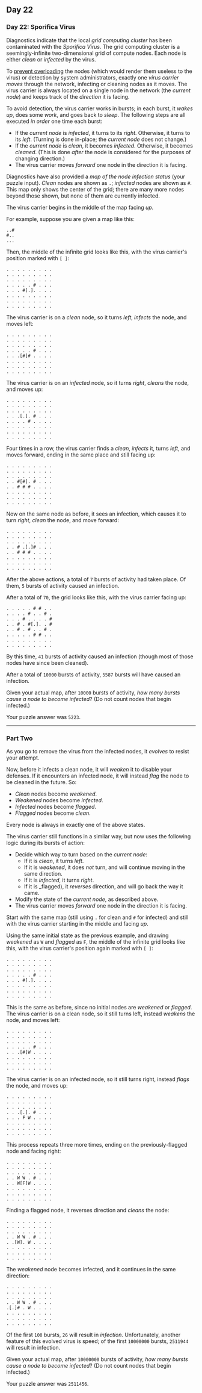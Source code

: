 ## Day 22

### Day 22: Sporifica Virus

Diagnostics indicate that the local _grid computing cluster_ has been contaminated with the
_Sporifica Virus_. The grid computing cluster is a seemingly-infinite two-dimensional grid of
compute nodes. Each node is either _clean_ or _infected_ by the virus.

To [prevent overloading](https://en.wikipedia.org/wiki/Morris_worm#The_mistake) the nodes
(which would render them useless to the virus) or detection by system administrators, exactly
one _virus carrier moves_ through the network, infecting or cleaning nodes as it moves. The
virus carrier is always located on a single node in the network (the _current node_) and keeps
track of the _direction_ it is facing.

To avoid detection, the virus carrier works in bursts; in each burst, it _wakes up_, does some
_work_, and goes back to _sleep_. The following steps are all executed _in order_ one time each
burst:

- If the _current node_ is _infected_, it turns to its _right_. Otherwise, it turns to its _left_. (Turning is done in-place; the _current node_ does not change.)
- If the _current node_ is _clean_, it becomes _infected_. Otherwise, it becomes _cleaned_. (This is done _after_ the node is considered for the purposes of changing direction.)
- The virus carrier moves _forward_ one node in the direction it is facing.

Diagnostics have also provided a _map of the node infection status_ (your puzzle input). _Clean_
nodes are shown as `.`; _infected_ nodes are shown as `#`. This map only shows the center of the
grid; there are many more nodes beyond those shown, but none of them are currently infected.

The virus carrier begins in the middle of the map facing _up_.

For example, suppose you are given a map like this:

```
..#
#..
...
```

Then, the middle of the infinite grid looks like this, with the virus carrier's position marked with `[ ]`:

```
. . . . . . . . .
. . . . . . . . .
. . . . . . . . .
. . . . . # . . .
. . . #[.]. . . .
. . . . . . . . .
. . . . . . . . .
. . . . . . . . .
```

The virus carrier is on a _clean_ node, so it turns _left_, _infects_ the node, and moves left:

```
. . . . . . . . .
. . . . . . . . .
. . . . . . . . .
. . . . . # . . .
. . .[#]# . . . .
. . . . . . . . .
. . . . . . . . .
. . . . . . . . .
```

The virus carrier is on an _infected_ node, so it turns _right_, _cleans_ the node, and moves up:

```
. . . . . . . . .
. . . . . . . . .
. . . . . . . . .
. . .[.]. # . . .
. . . . # . . . .
. . . . . . . . .
. . . . . . . . .
. . . . . . . . .
```

Four times in a row, the virus carrier finds a _clean_, _infects_ it, turns _left_, and moves forward,
ending in the same place and still facing up:

```
. . . . . . . . .
. . . . . . . . .
. . . . . . . . .
. . #[#]. # . . .
. . # # # . . . .
. . . . . . . . .
. . . . . . . . .
. . . . . . . . .
```

Now on the same node as before, it sees an infection, which causes it to turn _right_, _clean_
the node, and move forward:

```
. . . . . . . . .
. . . . . . . . .
. . . . . . . . .
. . # .[.]# . . .
. . # # # . . . .
. . . . . . . . .
. . . . . . . . .
. . . . . . . . .
```

After the above actions, a total of `7` bursts of activity had taken place. Of them, `5` bursts
of activity caused an infection.

After a total of `70`, the grid looks like this, with the virus carrier facing up:

```
. . . . . # # . .
. . . . # . . # .
. . . # . . . . #
. . # . #[.]. . #
. . # . # . . # .
. . . . . # # . .
. . . . . . . . .
. . . . . . . . .
```

By this time, `41` bursts of activity caused an infection (though most of those nodes have since
been cleaned).

After a total of `10000` bursts of activity, `5587` bursts will have caused an infection.

Given your actual map, after `10000` bursts of activity, _how many bursts cause a node to become
infected_? (Do not count nodes that begin infected.)

Your puzzle answer was `5223`.

---

### Part Two

As you go to remove the virus from the infected nodes, it _evolves_ to resist your attempt.

Now, before it infects a clean node, it will _weaken_ it to disable your defenses. If it encounters
an infected node, it will instead _flag_ the node to be cleaned in the future. So:

- _Clean_ nodes become _weakened_.
- _Weakened_ nodes become _infected_.
- _Infected_ nodes become _flagged_.
- _Flagged_ nodes become _clean_.

Every node is always in exactly one of the above states.

The virus carrier still functions in a similar way, but now uses the following logic during its bursts
of action:

- Decide which way to turn based on the _current node_:
    - If it is _clean_, it turns _left_.
    - If it is _weakened_, it does _not_ turn, and will continue moving in the same direction.
    - If it is _infected_, it turns _right_.
    - If it is _flagged), it _reverses_ direction, and will go back the way it came.
- Modify the state of the _current node_, as described above.
- The virus carrier moves _forward_ one node in the direction it is facing.

Start with the same map (still using `.` for clean and `#` for infected) and still with the virus
carrier starting in the middle and facing _up_.

Using the same initial state as the previous example, and drawing _weakened_ as `W` and
_flagged_ as `F`, the middle of the infinite grid looks like this, with the virus carrier's position
again marked with `[ ]`:

```
. . . . . . . . .
. . . . . . . . .
. . . . . . . . .
. . . . . # . . .
. . . #[.]. . . .
. . . . . . . . .
. . . . . . . . .
. . . . . . . . .
```

This is the same as before, since no initial nodes are _weakened_ or _flagged_. The virus
carrier is on a clean node, so it still turns left, instead _weakens_ the node, and moves left:

```
. . . . . . . . .
. . . . . . . . .
. . . . . . . . .
. . . . . # . . .
. . .[#]W . . . .
. . . . . . . . .
. . . . . . . . .
. . . . . . . . .
```

The virus carrier is on an infected node, so it still turns right, instead _flags_ the node, and moves up:

```
. . . . . . . . .
. . . . . . . . .
. . . . . . . . .
. . .[.]. # . . .
. . . F W . . . .
. . . . . . . . .
. . . . . . . . .
. . . . . . . . .
```

This process repeats three more times, ending on the previously-flagged node and facing right:

```
. . . . . . . . .
. . . . . . . . .
. . . . . . . . .
. . W W . # . . .
. . W[F]W . . . .
. . . . . . . . .
. . . . . . . . .
. . . . . . . . .
```

Finding a flagged node, it reverses direction and _cleans_ the node:

```
. . . . . . . . .
. . . . . . . . .
. . . . . . . . .
. . W W . # . . .
. .[W]. W . . . .
. . . . . . . . .
. . . . . . . . .
. . . . . . . . .
```

The _weakened_ node becomes infected, and it continues in the same direction:

```
. . . . . . . . .
. . . . . . . . .
. . . . . . . . .
. . W W . # . . .
.[.]# . W . . . .
. . . . . . . . .
. . . . . . . . .
. . . . . . . . .
```

Of the first `100` bursts, `26` will result in _infection_. Unfortunately, another feature of
this evolved virus is speed; of the first `10000000` bursts, `2511944` will result in infection.

Given your actual map, after `10000000` bursts of activity, _how many bursts cause a node
to become infected_? (Do not count nodes that begin infected.)

Your puzzle answer was `2511456`.
